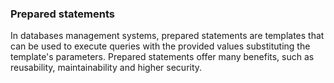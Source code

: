### Prepared statements

In databases management systems, prepared statements are templates that can be used to execute queries with the provided values substituting the template's parameters.
Prepared statements offer many benefits, such as reusability, maintainability and higher security.
